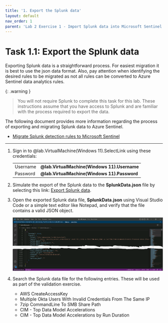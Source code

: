 ```yaml
---
title: '1. Export the Splunk data'
layout: default
nav_order: 1
parent: 'Lab 2 Exercise 1 - Import Splunk data into Microsoft Sentinel'
---
```


# Task 1.1: Export the Splunk data

Exporting Splunk data is a straightforward process. For easiest migration it is best to use the json data format. Also, pay attention when identifying the desired rules to be migrated as not all rules can be converted to Azure Sentinel data analytics rules.

{: .warning }
> You will not require Splunk to complete this task for this lab.  These instructions assume that you have access to Splunk and are familiar with the process required to export the data.

The following document provides more information regarding the process of exporting and migrating Splunk data to Azure Sentinel.

- [Migrate Splunk detection rules to Microsoft Sentinel](https://learn.microsoft.com/en-us/azure/sentinel/migration-splunk-detection-rules)

---

1. Sign in to @lab.VirtualMachine(Windows 11).SelectLink using these credentials:

    | | |
    |:--|:--|
    | Username | **@lab.VirtualMachine(Windows 11).Username** |
    | Password | **@lab.VirtualMachine(Windows 11).Password** |

1. Simulate the export of the Splunk data to the **SplunkData.json** file by selecting this link: [Export Splunk data](https://github.com/microsoft/TechExcel-Sentinel-onboarding-and-migration-acceleration/blob/main/docs/resources/SplunkData.json).

1. Open the exported Splunk data file, **SplunkData.json** using Visual Studio Code or a simple text editor like Notepad, and verify that the file contains a valid JSON object.

    ![SplunkData_json_file.png](../media/SplunkData_json_file.png)

1. Search the Splunk data file for the following entries. These will be used as part of the validation exercise.

    - AWS CreateAccessKey
    - Multiple Okta Users With Invalid Credentials From The Same IP
    - 7zip CommandLine To SMB Share Path
    - CIM - Top Data Model Accelerations
    - CIM - Top Data Model Accelerations by Run Duration
